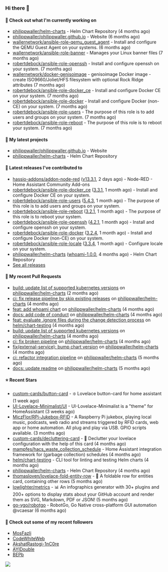 ### Hi there 👋

#### 👷 Check out what I'm currently working on

- [philippwaller/helm-charts](https://github.com/philippwaller/helm-charts) - Helm Chart Repository (4 months ago)
- [philippwaller/philippwaller.github.io](https://github.com/philippwaller/philippwaller.github.io) - Website (6 months ago)
- [wallernetwork/ansible-role-qemu_guest_agent](https://github.com/wallernetwork/ansible-role-qemu_guest_agent) - Install and configure the QEMU Guest Agent on your systems. (6 months ago)
- [wallernetwork/ansible-role-banner](https://github.com/wallernetwork/ansible-role-banner) - Manages your Linux banner files (7 months ago)
- [robertdebock/ansible-role-openssh](https://github.com/robertdebock/ansible-role-openssh) - Install and configure openssh on your system. (7 months ago)
- [wallernetwork/docker-genisoimage](https://github.com/wallernetwork/docker-genisoimage) - genisoimage Docker image - create ISO9660/Joliet/HFS filesystem with optional Rock Ridge attributes (7 months ago)
- [robertdebock/ansible-role-docker_ce](https://github.com/robertdebock/ansible-role-docker_ce) - Install and configure Docker CE on your system. (7 months ago)
- [robertdebock/ansible-role-docker](https://github.com/robertdebock/ansible-role-docker) - Install and configure Docker (non-CE) on your system. (7 months ago)
- [robertdebock/ansible-role-users](https://github.com/robertdebock/ansible-role-users) - The purpose of this role is to add users and groups on your system. (7 months ago)
- [robertdebock/ansible-role-reboot](https://github.com/robertdebock/ansible-role-reboot) - The purpose of this role is to reboot your system. (7 months ago)

#### 🌱 My latest projects

- [philippwaller/philippwaller.github.io](https://github.com/philippwaller/philippwaller.github.io) - Website
- [philippwaller/helm-charts](https://github.com/philippwaller/helm-charts) - Helm Chart Repository

#### 🔭 Latest releases I've contributed to

- [hassio-addons/addon-node-red](https://github.com/hassio-addons/addon-node-red) ([v13.3.1](https://github.com/hassio-addons/addon-node-red/releases/tag/v13.3.1), 2 days ago) - Node-RED - Home Assistant Community Add-ons
- [robertdebock/ansible-role-docker_ce](https://github.com/robertdebock/ansible-role-docker_ce) ([3.3.1](https://github.com/robertdebock/ansible-role-docker_ce/releases/tag/3.3.1), 1 month ago) - Install and configure Docker CE on your system.
- [robertdebock/ansible-role-users](https://github.com/robertdebock/ansible-role-users) ([5.4.3](https://github.com/robertdebock/ansible-role-users/releases/tag/5.4.3), 1 month ago) - The purpose of this role is to add users and groups on your system.
- [robertdebock/ansible-role-reboot](https://github.com/robertdebock/ansible-role-reboot) ([3.2.1](https://github.com/robertdebock/ansible-role-reboot/releases/tag/3.2.1), 1 month ago) - The purpose of this role is to reboot your system.
- [robertdebock/ansible-role-openssh](https://github.com/robertdebock/ansible-role-openssh) ([4.2.1](https://github.com/robertdebock/ansible-role-openssh/releases/tag/4.2.1), 1 month ago) - Install and configure openssh on your system.
- [robertdebock/ansible-role-docker](https://github.com/robertdebock/ansible-role-docker) ([3.2.4](https://github.com/robertdebock/ansible-role-docker/releases/tag/3.2.4), 1 month ago) - Install and configure Docker (non-CE) on your system.
- [robertdebock/ansible-role-locale](https://github.com/robertdebock/ansible-role-locale) ([3.3.4](https://github.com/robertdebock/ansible-role-locale/releases/tag/3.3.4), 1 month ago) - Configure locale on your system.
- [philippwaller/helm-charts](https://github.com/philippwaller/helm-charts) ([whoami-1.0.0](https://github.com/philippwaller/helm-charts/releases/tag/whoami-1.0.0), 4 months ago) - Helm Chart Repository
- [See all releases](https://github.com/philippwaller/philippwaller/blob/main/releases.md)

#### 🔨 My recent Pull Requests

- [build: update list of supported kubernetes versions](https://github.com/philippwaller/helm-charts/pull/23) on [philippwaller/helm-charts](https://github.com/philippwaller/helm-charts) (2 months ago)
- [ci: fix release pipeline by skip existing releases](https://github.com/philippwaller/helm-charts/pull/21) on [philippwaller/helm-charts](https://github.com/philippwaller/helm-charts) (4 months ago)
- [feat: add whoami chart](https://github.com/philippwaller/helm-charts/pull/20) on [philippwaller/helm-charts](https://github.com/philippwaller/helm-charts) (4 months ago)
- [docs: add code of conduct](https://github.com/philippwaller/helm-charts/pull/19) on [philippwaller/helm-charts](https://github.com/philippwaller/helm-charts) (4 months ago)
- [feat: evaluate .ignore files during the change detection process](https://github.com/helm/chart-testing/pull/411) on [helm/chart-testing](https://github.com/helm/chart-testing) (4 months ago)
- [build: update list of supported kubernetes versions](https://github.com/philippwaller/helm-charts/pull/18) on [philippwaller/helm-charts](https://github.com/philippwaller/helm-charts) (4 months ago)
- [ci: fix broken pipeline](https://github.com/philippwaller/helm-charts/pull/17) on [philippwaller/helm-charts](https://github.com/philippwaller/helm-charts) (4 months ago)
- [fix(external-service): bump chart version](https://github.com/philippwaller/helm-charts/pull/15) on [philippwaller/helm-charts](https://github.com/philippwaller/helm-charts) (4 months ago)
- [ci: refactor integration pipeline](https://github.com/philippwaller/helm-charts/pull/13) on [philippwaller/helm-charts](https://github.com/philippwaller/helm-charts) (5 months ago)
- [docs: update readme](https://github.com/philippwaller/helm-charts/pull/12) on [philippwaller/helm-charts](https://github.com/philippwaller/helm-charts) (5 months ago)

#### ⭐ Recent Stars

- [custom-cards/button-card](https://github.com/custom-cards/button-card) - ❇️ Lovelace button-card for home assistant (1 week ago)
- [UI-Lovelace-Minimalist/UI](https://github.com/UI-Lovelace-Minimalist/UI) - UI-Lovelace-Minimalist is a &#34;theme&#34; for HomeAssistant (3 weeks ago)
- [MiczFlor/RPi-Jukebox-RFID](https://github.com/MiczFlor/RPi-Jukebox-RFID) - A Raspberry Pi jukebox, playing local music, podcasts, web radio and streams triggered by RFID cards, web app or home automation. All plug and play via USB. GPIO scripts available. (3 months ago)
- [custom-cards/decluttering-card](https://github.com/custom-cards/decluttering-card) - 🧹 Declutter your lovelace configuration with the help of this card (4 months ago)
- [mampfes/hacs_waste_collection_schedule](https://github.com/mampfes/hacs_waste_collection_schedule) - Home Assistant integration framework for (garbage collection) schedules (4 months ago)
- [helm/chart-testing](https://github.com/helm/chart-testing) - CLI tool for linting and testing Helm charts (4 months ago)
- [philippwaller/helm-charts](https://github.com/philippwaller/helm-charts) - Helm Chart Repository (4 months ago)
- [thomasloven/lovelace-fold-entity-row](https://github.com/thomasloven/lovelace-fold-entity-row) - 🔹 A foldable row for entities card, containing other rows (5 months ago)
- [lowlighter/metrics](https://github.com/lowlighter/metrics) - 📊 An infographics generator with 30&#43; plugins and 200&#43; options to display stats about your GitHub account and render them as SVG, Markdown, PDF or JSON! (5 months ago)
- [go-vgo/robotgo](https://github.com/go-vgo/robotgo) - RobotGo, Go Native cross-platform GUI automation  @vcaesar (6 months ago)

#### 👯 Check out some of my recent followers

- [MosFazli](https://github.com/MosFazli)
- [CodeWhiteWeb](https://github.com/CodeWhiteWeb)
- [AkshatRastogi-1nC0re](https://github.com/AkshatRastogi-1nC0re)
- [AYIDouble](https://github.com/AYIDouble)
- [BEPb](https://github.com/BEPb)

![](https://hit.yhype.me/github/profile?user_id=1090452)
